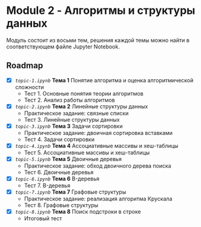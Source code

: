 # Module 2 - Алгоритмы и структуры данных

Модуль состоит из восьми тем, решения каждой темы
можно найти в соответствующем файле Jupyter Notebook.

## Roadmap

- [x] _`topic-1.ipynb`_ **Тема 1** Понятие алгоритма и оценка алгоритмической сложности
  - Тест 1. Основные понятия теории алгоритмов
  - Тест 2. Анализ работы алгоритмов
- [x] _`topic-2.ipynb`_ **Тема 2** Линейные структуры данных
  - Практическое задание: связные списки
  - Тест 3. Линейные структуры данных
- [x] _`topic-3.ipynb`_ **Тема 3** Задачи сортировки
  - Практическое задание: двоичная сортировка вставками
  - Тест 4. Задачи сортировки
- [x] _`topic-4.ipynb`_ **Тема 4** Ассоциативные массивы и хеш­-таблицы
  - Тест 5. Ассоциативные массивы и хеш-таблицы
- [x] _`topic-5.ipynb`_ **Тема 5** Двоичные деревья
  - Практическое задание: обход двоичного дерева поиска
  - Тест 6. Двоичные деревья
- [x] _`topic-6.ipynb`_ **Тема 6** B-деревья
  - Тест 7. B-деревья
- [x] _`topic-7.ipynb`_ **Тема 7** Графовые структуры
  - Практическое задание: реализация алгоритма Крускала
  - Тест 8. Графовые структуры
- [x] _`topic-8.ipynb`_ **Тема 8** Поиск подстроки в строке
  - Итоговый тест
